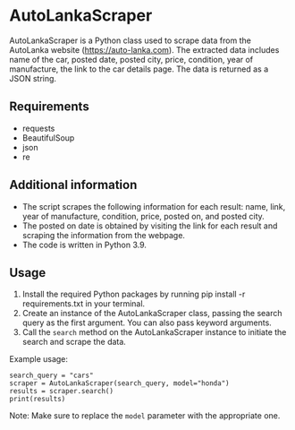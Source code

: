 # AutoLankaScraper

AutoLankaScraper is a Python class used to scrape data from the AutoLanka website (https://auto-lanka.com). The extracted data includes name of the car, posted date, posted city, price, condition, year of manufacture, the link to the car details page. The data is returned as a JSON string.

## Requirements
* requests
* BeautifulSoup
* json
* re

## Additional information
* The script scrapes the following information for each result: name, link, year of manufacture, condition, price, posted on, and posted city.
* The posted on date is obtained by visiting the link for each result and scraping the information from the webpage.
* The code is written in Python 3.9.

## Usage
1. Install the required Python packages by running pip install -r requirements.txt in your terminal.
2. Create an instance of the AutoLankaScraper class, passing the search query as the first argument. You can also pass keyword arguments.
3. Call the `search` method on the AutoLankaScraper instance to initiate the search and scrape the data.

Example usage:
```
search_query = "cars"
scraper = AutoLankaScraper(search_query, model="honda")
results = scraper.search()
print(results)
```

Note: Make sure to replace the `model` parameter with the appropriate one.